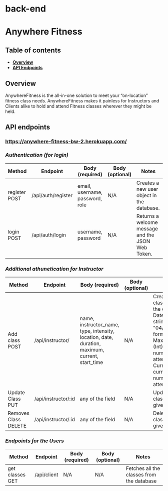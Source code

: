 # back-end

# Anywhere Fitness

## Table of contents

- **[Overview](#overview)**<br>
- **[API Endpoints](#api-endpoints)**<br>

## <a name="overview"></a>Overview

AnywhereFitness is the all-in-one solution to meet your “on-location” fitness class needs.
AnywhereFitness makes it painless for Instructors and Clients alike to hold and attend Fitness
classes wherever they might be held.

## <a name="api-endpoints"></a>API endpoints

### https://anywhere-fitness-bw-2.herokuapp.com/

### **_Authentication (for login)_**

| Method        | Endpoint           | Body (required)                 | Body (optional) | Notes                                             |
| ------------- | ------------------ | ------------------------------- | --------------- | ------------------------------------------------- |
| register POST | /api/auth/register | email, username, password, role | N/A             | Creates a new user object in the database.        |
| login POST    | /api/auth/login    | username, password              | N/A             | Returns a welcome message and the JSON Web Token. |

### **_Additional athunetication for Instructor_**

| Method               | Endpoint            | Body (required)                                                                                | Body (optional) | Notes                                                                                                                                                                            |
| -------------------- | ------------------- | ---------------------------------------------------------------------------------------------- | --------------- | -------------------------------------------------------------------------------------------------------------------------------------------------------------------------------- |
| Add class POST       | /api/instructor/    | name, instructor_name, type, intensity, location, date, duration, maximum, current, start_time | N/A             | Creates a new class object in the database. Date has to string in "04/19/2020" format. Maximum - (Int) Maximum number of attendees. Current - (Int) current number of attendees. |
| Update Class PUT     | /api/instructor/:id | any of the field                                                                               | N/A             | Updates the class with given Id                                                                                                                                                  |
| Removes Class DELETE | /api/instructor/:id | any of the field                                                                               | N/A             | Deletes the class with given Id                                                                                                                                                  |

### **_Endpoints for the Users_**

| Method          | Endpoint    | Body (required) | Body (optional) | Notes                                     |
| --------------- | ----------- | --------------- | --------------- | ----------------------------------------- |
| get classes GET | /api/client | N/A             | N/A             | Fetches all the classes from the database |
